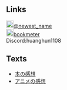 ## Links
[<img src="https://abs.twimg.com/favicons/twitter.3.ico" alt="twitter" width="20">@newest_name](https://twitter.com/newest_name)  
[<img src="https://img.bookmeter.com/smartfon/image/ilogo_20130322.png" alt="bookmeter" width="20">bookmeter](https://bookmeter.com/users/1470782)  
Discord:huanghun1108

## Texts
- [本の感想]()
- [アニメの感想]()
